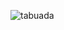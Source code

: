 ![tabuada](https://github.com/gviictxr/tabuada2.py/assets/125600982/96c28405-4324-468c-9dc6-868a770b0b78)
